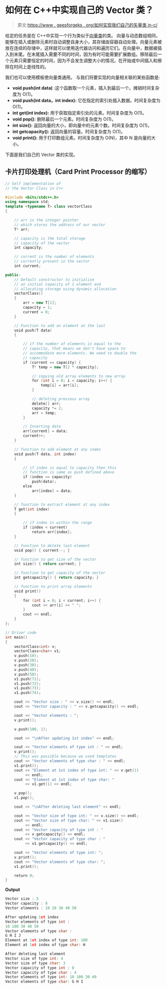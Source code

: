 # 如何在 C++中实现自己的 Vector 类？

> 原文:[https://www . geesforgeks . org/如何实现我们自己的矢量类 in-c/](https://www.geeksforgeeks.org/how-to-implement-our-own-vector-class-in-c/)

给定的任务是在 C++中实现一个行为类似于[向量类](https://www.geeksforgeeks.org/vector-in-cpp-stl/)的类。
向量与动态数组相同，能够在插入或删除元素时自动调整自身大小，其存储由容器自动处理。向量元素被放在连续的存储中，这样就可以使用迭代器访问和遍历它们。在向量中，数据被插入到末尾。在末尾插入需要不同的时间，因为有时可能需要扩展数组。移除最后一个元素只需要恒定的时间，因为不会发生调整大小的情况。在开始或中间插入和擦除在时间上是线性的。

我们也可以使用模板使向量类通用。
与我们将要实现的向量相关联的某些函数是:

*   **void push(int data)** :这个函数取一个元素，插入到最后一个。摊销时间复杂度为 O(1)。
*   **void push(int data，int index):** 它在指定的索引处插入数据。时间复杂度为 O(1)。
*   **int get(int index):** 用于获取指定索引处的元素。时间复杂度为 O(1)。
*   **void pop():** 删除最后一个元素。时间复杂度为 O(1)。
*   **int size():** 返回向量的大小，即向量中的元素个数。时间复杂度为 O(1)。
*   **int getcapacity():** 返回向量的容量。时间复杂度为 O(1)。
*   **void print():** 用于打印数组元素。时间复杂度为 O(N)，其中 N 是向量的大小。

下面是我们自己的 Vector 类的实现。

## 卡片打印处理机（Card Print Processor 的缩写）

```cpp
// Self implementation of
// the Vector Class in C++

#include <bits/stdc++.h>
using namespace std;
template <typename T> class vectorClass
{

    // arr is the integer pointer
    // which stores the address of our vector
    T* arr;

    // capacity is the total storage
    // capacity of the vector
    int capacity;

    // current is the number of elements
    // currently present in the vector
    int current;

public:
    // Default constructor to initialise
    // an initial capacity of 1 element and
    // allocating storage using dynamic allocation
    vectorClass()
    {
        arr = new T[1];
        capacity = 1;
        current = 0;
    }

    // Function to add an element at the last
    void push(T data)
    {

        // if the number of elements is equal to the
        // capacity, that means we don't have space to
        // accommodate more elements. We need to double the
        // capacity
        if (current == capacity) {
            T* temp = new T[2 * capacity];

            // copying old array elements to new array
            for (int i = 0; i < capacity; i++) {
                temp[i] = arr[i];
            }

            // deleting previous array
            delete[] arr;
            capacity *= 2;
            arr = temp;
        }

        // Inserting data
        arr[current] = data;
        current++;
    }

    // function to add element at any index
    void push(T data, int index)
    {

        // if index is equal to capacity then this
        // function is same as push defined above
        if (index == capacity)
            push(data);
        else
            arr[index] = data;
    }

    // function to extract element at any index
    T get(int index)
    {

        // if index is within the range
        if (index < current)
            return arr[index];
    }

    // function to delete last element
    void pop() { current--; }

    // function to get size of the vector
    int size() { return current; }

    // function to get capacity of the vector
    int getcapacity() { return capacity; }

    // function to print array elements
    void print()
    {
        for (int i = 0; i < current; i++) {
            cout << arr[i] << " ";
        }
        cout << endl;
    }
};

// Driver code
int main()
{
    vectorClass<int> v;
    vectorClass<char> v1;
    v.push(10);
    v.push(20);
    v.push(30);
    v.push(40);
    v.push(50);
    v1.push(71);
    v1.push(72);
    v1.push(73);
    v1.push(74);

    cout << "Vector size : " << v.size() << endl;
    cout << "Vector capacity : " << v.getcapacity() << endl;

    cout << "Vector elements : ";
    v.print();

    v.push(100, 1);

    cout << "\nAfter updating 1st index" << endl;

    cout << "Vector elements of type int : " << endl;
    v.print();
    // This was possible because we used templates
    cout << "Vector elements of type char : " << endl;
    v1.print();
    cout << "Element at 1st index of type int: " << v.get(1)
         << endl;
    cout << "Element at 1st index of type char: "
         << v1.get(1) << endl;

    v.pop();
    v1.pop();

    cout << "\nAfter deleting last element" << endl;

    cout << "Vector size of type int: " << v.size() << endl;
    cout << "Vector size of type char: " << v1.size()
         << endl;
    cout << "Vector capacity of type int : "
         << v.getcapacity() << endl;
    cout << "Vector capacity of type char : "
         << v1.getcapacity() << endl;

    cout << "Vector elements of type int: ";
    v.print();
    cout << "Vector elements of type char: ";
    v1.print();

    return 0;
}
```

**Output**

```cpp
Vector size : 5
Vector capacity : 8
Vector elements : 10 20 30 40 50 

After updating 1st index
Vector elements of type int : 
10 100 30 40 50 
Vector elements of type char : 
G H I J 
Element at 1st index of type int: 100
Element at 1st index of type char: H

After deleting last element
Vector size of type int: 4
Vector size of type char: 3
Vector capacity of type int : 8
Vector capacity of type char : 4
Vector elements of type int: 10 100 30 40 
Vector elements of type char: G H I 
```